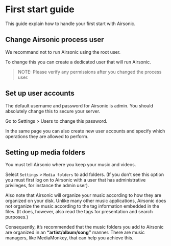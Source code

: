 # First start guide

This guide explain how to handle your first start with Airsonic.

## Change Airsonic process user

We recommand not to run Airsonic using the root user.

To change this you can create a dedicated user that will run Airsonic.

> NOTE: Please verify any permissions after you changed the process user.

## Set up user accounts

The default username and password for Airsonic is admin. You should absolutely change this to secure your server.

Go to Settings > Users to change this password.

In the same page you can also create new user accounts and specify which operations they are allowed to perform.

## Setting up media folders

You must tell Airsonic where you keep your music and videos.

Select `Settings` > `Media folders` to add folders. (If you don’t see this option you must first log on to Airsonic with a user that has administrative privileges, for instance the admin user).

Also note that Airsonic will organize your music according to how they are organized on your disk. Unlike many other music applications, Airsonic does not organize the music according to the tag information embedded in the files. (It does, however, also read the tags for presentation and search purposes.)

Consequently, it’s recommended that the music folders you add to Airsonic are organized in an **“artist/album/song”** manner. There are music managers, like MediaMonkey, that can help you achieve this.
